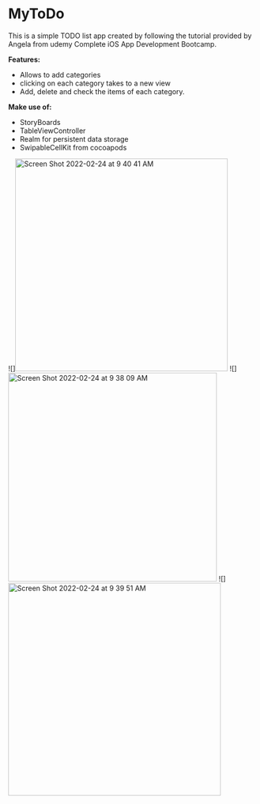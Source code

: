 # MyToDo

This is a simple TODO list app created by following the tutorial provided by Angela from udemy Complete iOS App Development Bootcamp.

**Features:**

* Allows to add categories
* clicking on each category takes to a new view
* Add, delete and check the items of each category.

**Make use of:**

* StoryBoards
* TableViewController
* Realm for persistent data storage
* SwipableCellKit from cocoapods




![]<img width="430" alt="Screen Shot 2022-02-24 at 9 40 41 AM" src="https://user-images.githubusercontent.com/99236056/155578186-29582473-7e50-4652-ad1f-eafac1d332ca.png"> ![]<img width="422" alt="Screen Shot 2022-02-24 at 9 38 09 AM" src="https://user-images.githubusercontent.com/99236056/155578226-cc477915-f342-418a-b418-9c848c7d9c3f.png"> ![]<img width="430" alt="Screen Shot 2022-02-24 at 9 39 51 AM" src="https://user-images.githubusercontent.com/99236056/155578259-9d4ef7ba-f3c6-4bbe-a904-63e7862de4cb.png">



